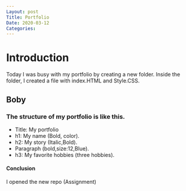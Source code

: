 ```yaml
---
Layout: post
Title: Portfolio
Date: 2020-03-12
Categories:
---
```

# Introduction

Today I was busy with my portfolio by creating a new folder. Inside the folder, I created a file with index.HTML and Style.CSS.

## Boby

### The structure of my portfolio is like this.

- Title: My portfolio
- h1: My name (Bold, color).
- h2: My story (Italic,Bold).
- Paragraph (bold,size:12,Blue).
- h3: My favorite hobbies (three hobbies).

#### Conclusion

I opened the new repo (Assignment)

